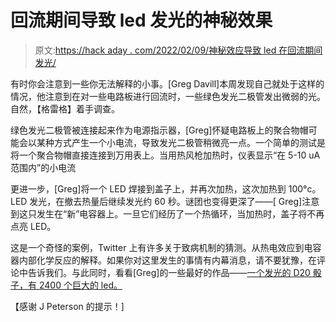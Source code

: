# 回流期间导致 led 发光的神秘效果

> 原文:[https://hack aday . com/2022/02/09/神秘效应导致 led 在回流期间发光/](https://hackaday.com/2022/02/09/mystery-effect-causing-leds-to-glow-during-reflow/)

有时你会注意到一些你无法解释的小事。[Greg Davill]本周发现自己就处于这样的情况，他注意到在对一些电路板进行回流时，一些绿色发光二极管发出微弱的光。自然，【格雷格】着手调查。

绿色发光二极管被连接起来作为电源指示器，[Greg]怀疑电路板上的聚合物帽可能会以某种方式产生一个小电流，导致发光二极管稍微亮一点。一个简单的测试是将一个聚合物帽直接连接到万用表上。当用热风枪加热时，仪表显示“在 5-10 uA 范围内”的小电流

更进一步，[Greg]将一个 LED 焊接到盖子上，并再次加热，这次加热到 100°c。LED 发光，在撤去热量后继续发光约 60 秒。谜团也变得更深了——[ Greg]注意到这只发生在“新”电容器上。一旦它们经历了一个热循环，当加热时，盖子将不再点亮 LED。

这是一个奇怪的案例，Twitter 上有许多关于致病机制的猜测。从热电效应到电容器内部化学反应的解释。如果你对这里发生的事情有内幕消息，请不要犹豫，在评论中告诉我们。与此同时，看看[Greg]的一些最好的作品——[一个发光的 D20 骰子，有 2400 个巨大的 led。](https://hackaday.com/2021/04/03/you-can-now-build-your-own-glowing-led-d20-with-a-whopping-2400-leds/)

【感谢 J Peterson 的提示！]